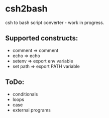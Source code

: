 # csh2bash
csh to bash script converter - work in progress.

## Supported constructs:
  - comment   => comment
  - echo      => echo
  - setenv    => export env variable
  - set path  => export PATH variable
  
## ToDo:
  - conditionals
  - loops
  - case
  - external programs
